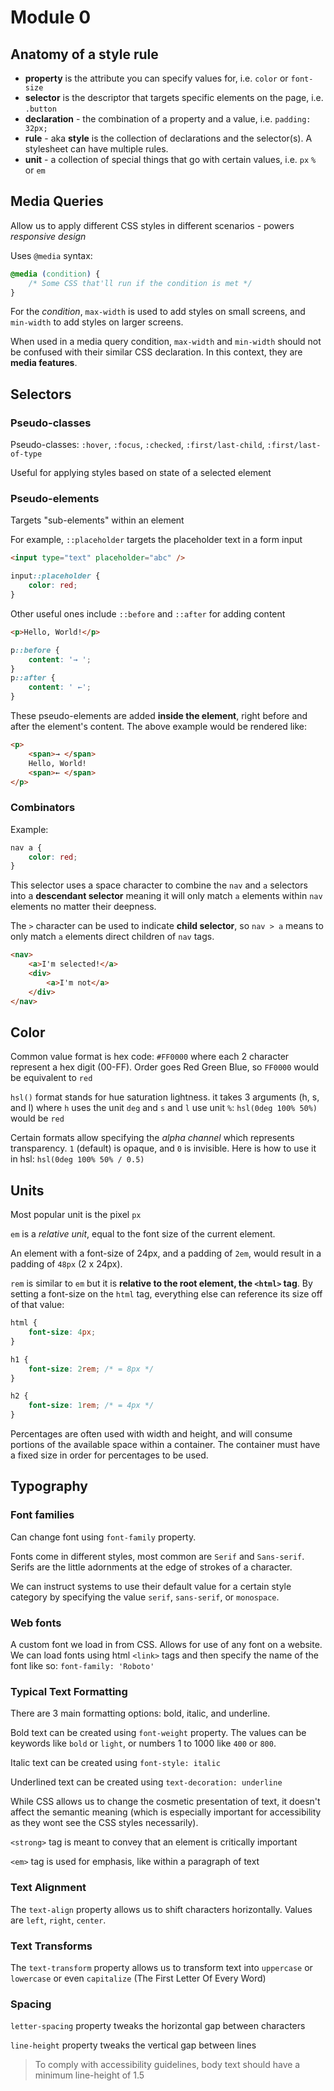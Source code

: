 # Module 0

## Anatomy of a style rule

- **property** is the attribute you can specify values for, i.e. `color` or `font-size`
- **selector** is the descriptor that targets specific elements on the page, i.e. `.button`
- **declaration** - the combination of a property and a value, i.e. `padding: 32px;`
- **rule** - aka **style** is the collection of declarations and the selector(s). A stylesheet can have multiple rules.
- **unit** - a collection of special things that go with certain values, i.e. `px` `%` or `em`

## Media Queries

Allow us to apply different CSS styles in different scenarios - powers _responsive design_

Uses `@media` syntax:

```css
@media (condition) {
    /* Some CSS that'll run if the condition is met */
}
```

For the _condition_, `max-width` is used to add styles on small screens, and `min-width` to add styles on larger screens.

When used in a media query condition, `max-width` and `min-width` should not be confused with their similar CSS declaration. In this context, they are **media features**.

## Selectors

### Pseudo-classes

Pseudo-classes: `:hover`, `:focus`, `:checked`, `:first/last-child`, `:first/last-of-type`

Useful for applying styles based on state of a selected element

### Pseudo-elements

Targets "sub-elements" within an element

For example, `::placeholder` targets the placeholder text in a form input 

```html
<input type="text" placeholder="abc" />
```

```css
input::placeholder {
    color: red;
}
```

Other useful ones include `::before` and `::after` for adding content

```html
<p>Hello, World!</p>
```

```css
p::before {
    content: '→ ';
}
p::after {
    content: ' ←';
}
```

These pseudo-elements are added **inside the element**, right before and after the element's content. The above example would be rendered like:

```html
<p>
    <span>→ </span>
    Hello, World!
    <span>← </span>
</p>
```

### Combinators

Example:

```css
nav a {
    color: red;
}
```

This selector uses a space character to combine the `nav` and `a` selectors into a **descendant selector** meaning it will only match `a` elements within `nav` elements no matter their deepness.

The `>` character can be used to indicate **child selector**, so `nav > a` means to only match `a` elements direct children of `nav` tags.

```html
<nav>
    <a>I'm selected!</a>
    <div>
        <a>I'm not</a>
    </div>
</nav>
```

## Color

Common value format is hex code: `#FF0000` where each 2 character represent a hex digit (00-FF). Order goes Red Green Blue, so `FF0000` would be equivalent to `red`

`hsl()` format stands for hue saturation lightness. it takes 3 arguments (h, s, and l) where `h` uses the unit `deg` and `s` and `l` use unit `%`: `hsl(0deg 100% 50%)` would be `red`

Certain formats allow specifying the _alpha channel_ which represents transparency. `1` (default) is opaque, and `0` is invisible. Here is how to use it in hsl: `hsl(0deg 100% 50% / 0.5)` 

## Units

Most popular unit is the pixel `px`

`em` is a _relative unit_, equal to the font size of the current element.

An element with a font-size of 24px, and a padding of `2em`, would result in a padding of `48px` (2 x 24px).

`rem` is similar to `em` but it is **relative to the root element, the `<html>` tag**. By setting a font-size on the `html` tag, everything else can reference its size off of that value:

```css
html {
    font-size: 4px;
}

h1 {
    font-size: 2rem; /* = 8px */
}

h2 {
    font-size: 1rem; /* = 4px */
}
```

Percentages are often used with width and height, and will consume portions of the available space within a container. The container must have a fixed size in order for percentages to be used.

## Typography

### Font families

Can change font using `font-family` property.

Fonts come in different styles, most common are `Serif` and `Sans-serif`. Serifs are the little adornments at the edge of strokes of a character.

We can instruct systems to use their default value for a certain style category by specifying the value `serif`, `sans-serif`, or `monospace`.

### Web fonts

A custom font we load in from CSS. Allows for use of any font on a website. We can load fonts using html `<link>` tags and then specify the name of the font like so: `font-family: 'Roboto'`

### Typical Text Formatting

There are 3 main formatting options: bold, italic, and underline.

Bold text can be created using `font-weight` property. The values can be keywords like `bold` or `light`, or numbers 1 to 1000 like `400` or `800`.

Italic text can be created using `font-style: italic`

Underlined text can be created using `text-decoration: underline`

While CSS allows us to change the cosmetic presentation of text, it doesn't affect the semantic meaning (which is especially important for accessibility as they wont see the CSS styles necessarily).

`<strong>` tag is meant to convey that an element is critically important

`<em>` tag is used for emphasis, like within a paragraph of text

### Text Alignment

The `text-align` property allows us to shift characters horizontally. Values are `left`, `right`, `center`.

### Text Transforms

The `text-transform` property allows us to transform text into `uppercase` or `lowercase` or even `capitalize` (The First Letter Of Every Word)

### Spacing

`letter-spacing` property tweaks the horizontal gap between characters

`line-height` property tweaks the vertical gap between lines

> To comply with accessibility guidelines, body text should have a minimum line-height of 1.5
